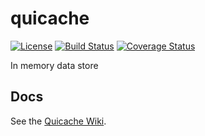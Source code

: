 # quicache
[![License](https://camo.githubusercontent.com/78f47a09877ba9d28da1887a93e5c3bc2efb309c1e910eb21135becd2998238a/68747470733a2f2f696d672e736869656c64732e696f2f62616467652f4c6963656e73652d4d49542d79656c6c6f772e737667)](https://github.com/quicache/quicache/blob/main/LICENSE)
[![Build Status](https://travis-ci.com/quicache/quicache.svg?branch=main)](https://travis-ci.com/quicache/quicache)
[![Coverage Status](https://coveralls.io/repos/github/quicache/quicache/badge.svg?branch=main)](https://coveralls.io/github/quicache/quicache?branch=main)

In memory data store

## Docs

See the [Quicache Wiki](https://github.com/quicache/quicache/wiki).
